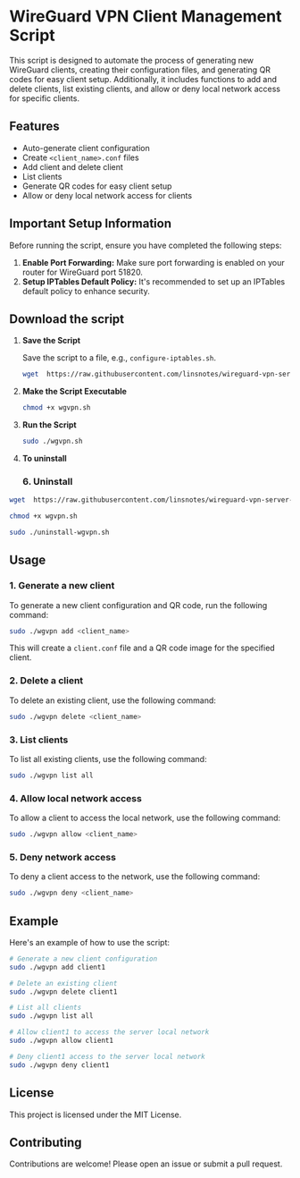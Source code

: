 # WireGuard VPN Client Management Script

This script is designed to automate the process of generating new WireGuard clients, creating their configuration files, and generating QR codes for easy client setup. Additionally, it includes functions to add and delete clients, list existing clients, and allow or deny local network access for specific clients.

## Features

- Auto-generate client configuration
- Create `<client_name>.conf` files
- Add client and delete client
- List clients
- Generate QR codes for easy client setup
- Allow or deny local network access for clients

## Important Setup Information

Before running the script, ensure you have completed the following steps:

1. **Enable Port Forwarding:** Make sure port forwarding is enabled on your router for WireGuard port 51820.
2. **Setup IPTables Default Policy:** It's recommended to set up an IPTables default policy to enhance security.

## Download the script

1. **Save the Script**

   Save the script to a file, e.g., `configure-iptables.sh`.

   ```bash
   wget  https://raw.githubusercontent.com/linsnotes/wireguard-vpn-server-script/main/wgvpn.sh

   ```

2. **Make the Script Executable**

   ```bash
   chmod +x wgvpn.sh
   ```

3. **Run the Script**

   ```bash
   sudo ./wgvpn.sh
   ```
4. **To uninstall**
   ### 6. Uninstall

  ```bash
  wget  https://raw.githubusercontent.com/linsnotes/wireguard-vpn-server-script/main/uninstall-wgvpn.sh
  ```

  ```bash
  chmod +x wgvpn.sh
  ```

  ```bash
  sudo ./uninstall-wgvpn.sh
  ```

## Usage

### 1. Generate a new client

To generate a new client configuration and QR code, run the following command:

```bash
sudo ./wgvpn add <client_name>
```

This will create a `client.conf` file and a QR code image for the specified client.

### 2. Delete a client

To delete an existing client, use the following command:

```bash
sudo ./wgvpn delete <client_name>
```

### 3. List clients

To list all existing clients, use the following command:

```bash
sudo ./wgvpn list all
```

### 4. Allow local network access

To allow a client to access the local network, use the following command:

```bash
sudo ./wgvpn allow <client_name>
```

### 5. Deny network access

To deny a client access to the network, use the following command:

```bash
sudo ./wgvpn deny <client_name>
```


## Example

Here's an example of how to use the script:

```bash
# Generate a new client configuration
sudo ./wgvpn add client1

# Delete an existing client
sudo ./wgvpn delete client1

# List all clients
sudo ./wgvpn list all

# Allow client1 to access the server local network
sudo ./wgvpn allow client1

# Deny client1 access to the server local network
sudo ./wgvpn deny client1
```

## License

This project is licensed under the MIT License.

## Contributing

Contributions are welcome! Please open an issue or submit a pull request.
